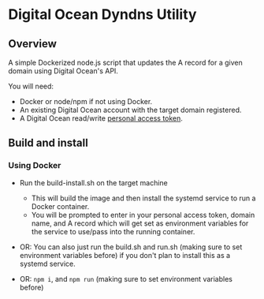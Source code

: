 # Digital Ocean Dyndns Utility

## Overview

A simple Dockerized node.js script that updates the A record for a given domain using Digital Ocean's API.

You will need:
- Docker or node/npm if not using Docker.
- An existing Digital Ocean account with the target domain registered.
- A Digital Ocean read/write [personal access token](https://cloud.digitalocean.com/account/api/tokens).

## Build and install

### Using Docker
- Run the build-install.sh on the target machine
    - This will build the image and then install the systemd service to run a Docker container.
    - You will be prompted to enter in your personal access token, domain name, and A record which will get set as environment variables for the service to use/pass into the running container.

- OR: You can also just run the build.sh and run.sh (making sure to set environment variables before) if you don't plan to install this as a systemd service.
- OR: `npm i`, and `npm run` (making sure to set environment variables before)
